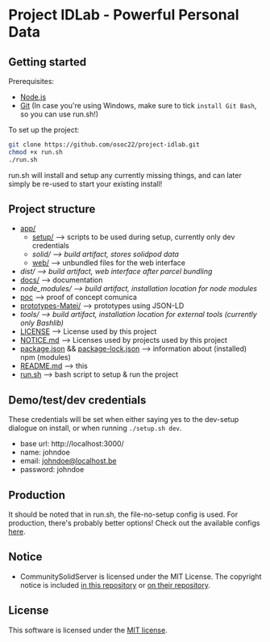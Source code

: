 # Project IDLab - Powerful Personal Data

## Getting started

Prerequisites:
- [Node.js](https://nodejs.org/en/)
- [Git](https://git-scm.com/downloads) (In case you're using Windows, make sure to tick `install Git Bash`, so you can use run.sh!)

To set up the project:
```bash
git clone https://github.com/osoc22/project-idlab.git
chmod +x run.sh
./run.sh
```

run.sh will install and setup any currently missing things, and can later simply be re-used to start your existing install! 

## Project structure
- [app/](app/)
  - [setup/](app/setup/) --> scripts to be used during setup, currently only dev credentials
  - *solid/ --> build artifact, stores solidpod data*
  - [web/](app/web/) --> unbundled files for the web interface
- *dist/ --> build artifact, web interface after parcel bundling*
- [docs/](docs/) --> documentation
- *node_modules/ --> build artifact, installation location for node modules*
- [poc](poc/) --> proof of concept comunica
- [prototypes-Matei/](protoypes-Matei/) --> prototypes using JSON-LD
- *tools/ --> build artifact, installation location for external tools (currently only Bashlib)*
- [LICENSE](LICENSE) --> License used by this project
- [NOTICE.md](NOTICE) --> Licenses used by projects used by this project
- [package.json](package.json) && [package-lock.json](package-lock.json) --> information about (installed) npm (modules)
- [README.md](README.md) --> this
- [run.sh](run.sh) --> bash script to setup & run the project

## Demo/test/dev credentials
These credentials will be set when either saying yes to the dev-setup dialogue on install,
or when running `./setup.sh dev`.

- base url: http://localhost:3000/
- name: johndoe
- email: johndoe@localhost.be
- password: johndoe

## Production
It should be noted that in run.sh, the file-no-setup config is used.
For production, there's probably better options! Check out the available configs [here](https://github.com/CommunitySolidServer/CommunitySolidServer/tree/main/config).

## Notice
- CommunitySolidServer is licensed under the MIT License. The copyright notice is included [in this repository](NOTICE.md#CommunitySolidServer) or [on their repository](https://github.com/CommunitySolidServer/CommunitySolidServer/blob/main/LICENSE.md).

## License
This software is licensed under the [MIT license](LICENSE).
